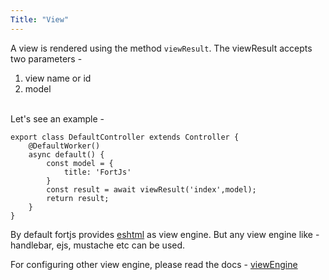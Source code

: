 ```yaml
---
Title: "View"
---
```


A view is rendered using the method `viewResult`. The viewResult accepts two parameters - 

1. view name or id
2. model

<br>
Let's see an example - 

```
export class DefaultController extends Controller {
    @DefaultWorker()
    async default() {
        const model = {
            title: 'FortJs'
        }
        const result = await viewResult('index',model);
        return result;
    }
}
```

By default fortjs provides [eshtml](https://github.com/ujjwalguptaofficial/eshtml) as view engine. But any view engine like - handlebar, ejs, mustache etc can be used.

For configuring other view engine, please read the docs - [viewEngine](/tutorial/view-engine)